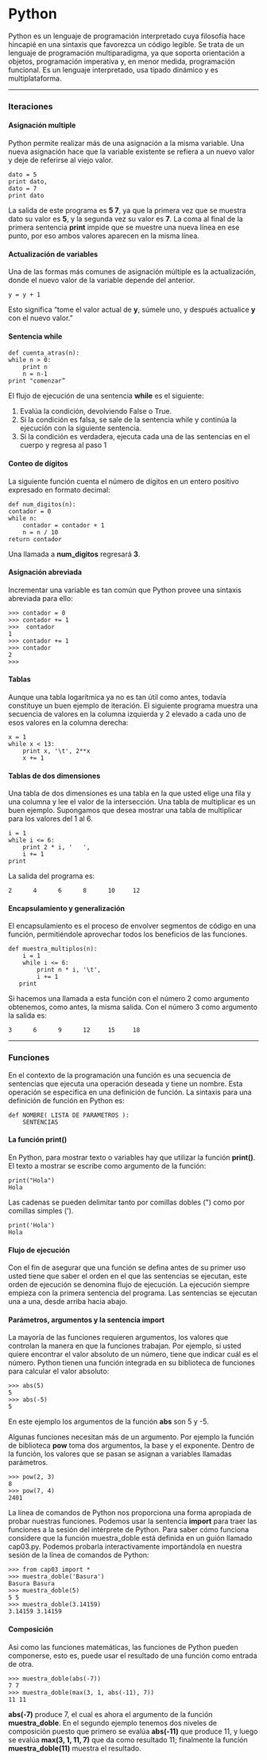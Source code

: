 # Python
Python es un lenguaje de programación interpretado cuya filosofía hace hincapié en una sintaxis que favorezca un código legible.
Se trata de un lenguaje de programación multiparadigma, ya que soporta orientación a objetos, programación imperativa y, en menor medida, programación funcional. Es un lenguaje interpretado, usa tipado dinámico y es multiplataforma.

---

### Iteraciones
#### Asignación multiple

Python permite realizar más de una asignación a la misma variable. Una nueva asignación hace que la variable existente se refiera a un nuevo valor y deje de referirse al viejo valor.

    dato = 5
    print dato,
    dato = 7
    print dato

La salida de este programa es **5 7**, ya que la primera vez que se muestra dato su valor es **5**, y la segunda vez su valor es **7**. La coma al final de la primera sentencia **print** impide que se muestre una nueva línea en ese punto, por eso ambos valores aparecen en la misma línea.

#### Actualización de variables

Una de las formas más comunes de asignación múltiple es la actualización, donde el nuevo valor de la variable depende del anterior.

    y = y + 1

Esto significa “tome el valor actual de **y**, súmele uno, y después actualice **y** con el nuevo valor.”

#### Sentencia while

    def cuenta_atras(n):
    while n > 0:
        print n
        n = n-1
    print "comenzar”

El flujo de ejecución de una sentencia **while** es el siguiente:

1. Evalúa la condición, devolviendo False o True.
2.	Si la condición es falsa, se sale de la sentencia while y continúa la ejecución con la siguiente sentencia.
3.	Si la condición es verdadera, ejecuta cada una de las sentencias en el cuerpo y regresa al paso 1


#### Conteo de dígitos

La siguiente función cuenta el número de dígitos en un entero positivo expresado en formato decimal:

    def num_digitos(n):
    contador = 0
    while n:
        contador = contador + 1
        n = n / 10
    return contador

Una llamada a **num_digitos** regresará **3**. 

#### Asignación abreviada

Incrementar una variable es tan común que Python provee una sintaxis abreviada para ello:

    >>> contador = 0
    >>> contador += 1
    >>>  contador
    1
    >>> contador += 1
    >>> contador
    2
    >>>
    
#### Tablas
Aunque una tabla logarítmica ya no es tan útil como antes, todavía constituye un buen ejemplo de iteración. El siguiente programa muestra una secuencia de valores en la columna izquierda y 2 elevado a cada uno de esos valores en la columna derecha:
    
    x = 1
    while x < 13:
        print x, '\t', 2**x
        x += 1

#### Tablas de dos dimensiones
Una tabla de dos dimensiones es una tabla en la que usted elige una fila y una columna y lee el valor de la intersección. Una tabla de multiplicar es un buen ejemplo. Supongamos que desea mostrar una tabla de multiplicar para los valores del 1 al 6.

    i = 1
    while i <= 6:
        print 2 * i, '   ',
        i += 1
    print

La salida del programa es:

    2      4      6      8      10     12

#### Encapsulamiento y generalización

El encapsulamiento es el proceso de envolver segmentos de código en una función, permitiéndole aprovechar todos los beneficios de las funciones.

    def muestra_multiplos(n):
        i = 1
        while i <= 6:
            print n * i, '\t',
            i += 1
       print

Si hacemos una llamada a esta función con el número 2 como argumento obtenemos, como antes, la misma salida. Con el número 3 como argumento la salida es:

    3      6      9      12     15     18

 ---

### Funciones

En el contexto de la programación una función es una secuencia de sentencias que ejecuta una operación deseada y tiene un nombre. Esta operación se especifica en una definición de función. La sintaxis para una definición de función en Python es:

    def NOMBRE( LISTA DE PARAMETROS ):
        SENTENCIAS

#### La función print()
En Python, para mostrar texto o variables hay que utilizar la función **print()**.
El texto a mostrar se escribe como argumento de la función:

    print("Hola")
    Hola

Las cadenas se pueden delimitar tanto por comillas dobles (") como por comillas simples (').

    print('Hola')
    Hola

#### Flujo de ejecución
Con el fin de asegurar que una función se defina antes de su primer uso usted tiene que saber el orden en el que las sentencias se ejecutan, este orden de ejecución se denomina flujo de ejecución.
La ejecución siempre empieza con la primera sentencia del programa. Las sentencias se ejecutan una a una, desde arriba hacia abajo.


#### Parámetros, argumentos y la sentencia import
La mayoría de las funciones requieren argumentos, los valores que controlan la manera en que la funciones trabajan. Por ejemplo, si usted quiere encontrar el valor absoluto de un número, tiene que indicar cuál es el número. Python tienen una función integrada en su biblioteca de funciones para calcular el valor absoluto:

    >>> abs(5)
    5
    >>> abs(-5)
    5

En este ejemplo los argumentos de la función **abs** son 5 y -5.

Algunas funciones necesitan más de un argumento. Por ejemplo la función de biblioteca **pow** toma dos argumentos, la base y el exponente. Dentro de la función, los valores que se pasan se asignan a variables llamadas parámetros.

    >>> pow(2, 3)
    8
    >>> pow(7, 4)
    2401

La línea de comandos de Python nos proporciona una forma apropiada de probar nuestras funciones. Podemos usar la sentencia **import** para traer las funciones a la sesión del intérprete de Python. Para saber cómo funciona considere que la función muestra_doble está definida en un guión llamado cap03.py. Podemos probarla interactivamente importándola en nuestra sesión de la línea de comandos de Python:

    >>> from cap03 import *
    >>> muestra_doble('Basura')
    Basura Basura
    >>> muestra_doble(5)
    5 5
    >>> muestra_doble(3.14159)
    3.14159 3.14159

#### Composición
Asi como las funciones matemáticas, las funciones de Python pueden componerse, esto es, puede usar el resultado de una función como entrada de otra.
    
    >>> muestra_doble(abs(-7))
    7 7
    >>> muestra_doble(max(3, 1, abs(-11), 7))
    11 11

**abs(-7)** produce 7, el cual es ahora el argumento de la función **muestra_doble**. En el segundo ejemplo tenemos dos niveles de composición puesto que primero se evalúa **abs(-11)** que produce 11, y luego se evalúa **max(3, 1, 11, 7)** que da como resultado 11; finalmente la función **muestra_doble(11)** muestra el resultado.


    









































 
